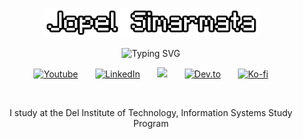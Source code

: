 <p align="center">
  <a href="https://github.com/JopelSimarmata">
    <img src="https://github.com/JopelSimarmata/Costum_Readme/blob/main/Jopel-Simarmata%20(1).png?raw=true" alt="Jopel Simarmata" /></a>
</p>

<p align="center">
  <img src="https://readme-typing-svg.demolab.com?font=Fira+Code&size=25&pause=1000&color=0CF761&center=true&vCenter=true&width=435&separator=%3C&lines=while+(!succes)+%7B%3CTryAgain();+%7D" alt="Typing SVG" />
</p>

<p align="center">
  <a href="https://youtube.com/@jopelsimarmata2803?si=iZPD-RGGnHdlLsiD"><img width="32px" alt="Youtube" title="Youtube" src="https://img.icons8.com/?size=100&id=37326&format=png&color=08FF2E"/></a>
  &#8287;&#8287;&#8287;&#8287;&#8287;
  <a href="https://www.linkedin.com/in/%F0%9D%90%89%F0%9D%90%A8%F0%9D%90%A9%F0%9D%90%9E%F0%9D%90%A5-%F0%9D%90%92%F0%9D%90%A2%F0%9D%90%A6%F0%9D%90%9A%F0%9D%90%AB%F0%9D%90%A6%F0%9D%90%9A%F0%9D%90%AD%F0%9D%90%9A-743397262/"><img width="32px" alt="LinkedIn" title="LinkedIn" src="https://img.icons8.com/?size=100&id=8808&format=png&color=08FF2E"/></a>
  &#8287;&#8287;&#8287;&#8287;&#8287;
  <a href="https://discord.gg/jevans1859" alt="Discord" title="Dev Pro Tips Discord Server"><img width="32px" src="https://img.icons8.com/?size=100&id=30888&format=png&color=08FF2E"/></a>
  &#8287;&#8287;&#8287;&#8287;&#8287;
  <a href=""><img width="32px" alt="Dev.to" title="DenverCoder1 Dev.to" src="https://img.icons8.com/?size=100&id=59813&format=png&color=08FF2E"></a>
  &#8287;&#8287;&#8287;&#8287;&#8287;
  <a href=""><img width="32px" alt="Ko-fi" title="Buy me a coffee" src="https://img.icons8.com/?size=100&id=118638&format=png&color=08FF2E"/></a>
<!--   &#8287;&#8287;&#8287;&#8287;&#8287;
  <a href="http://eyl327.mywebcommunity.org/promos/"><img width="32px" alt="Free Stuff" title="Free gifts for you" src="https://i.imgur.com/0uVwkoZ.png"/></a> -->
</p>

<br>
<div>
  <p align="center">I study at the Del Institute of Technology, Information Systems Study Program</p>
  </div>


